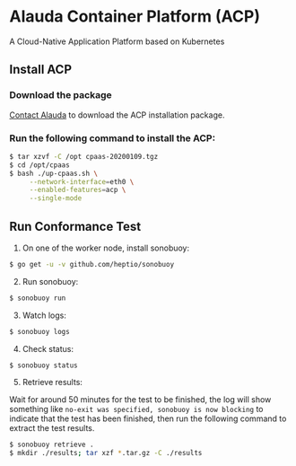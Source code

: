 # Alauda Container Platform (ACP)
A Cloud-Native Application Platform based on Kubernetes

## Install ACP

### Download the package

[Contact Alauda](mailto:hello@alauda.io) to download the ACP installation package.

### Run the following command to install the ACP:

```sh
$ tar xzvf -C /opt cpaas-20200109.tgz
$ cd /opt/cpaas
$ bash ./up-cpaas.sh \
     --network-interface=eth0 \
     --enabled-features=acp \
     --single-mode
```
## Run Conformance Test

1. On one of the worker node, install sonobuoy:

```sh
$ go get -u -v github.com/heptio/sonobuoy
```

2. Run sonobuoy:

```sh
$ sonobuoy run
```

3. Watch logs:

```sh
$ sonobuoy logs
```

4. Check status:

```sh
$ sonobuoy status
```

5. Retrieve results:

Wait for around 50 minutes for the test to be finished, the log will show something like `no-exit was specified, sonobuoy is now blocking` to indicate that the test has been finished, then run the following command to extract the test results.

```sh
$ sonobuoy retrieve .
$ mkdir ./results; tar xzf *.tar.gz -C ./results
```